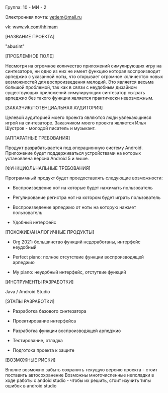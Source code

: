 Группа: 10 - МИ - 2

Электроннвя почта: yetiem@mail.ru

vk: www.vk.com/hhimam

[НАЗВАНИЕ ПРОЕКТА]

"abusint"

[ПРОБЛЕМНОЕ ПОЛЕ]

Несмотря на огромное количество приложений симулирующих игру на синтезаторе,
ни одно из них не имеет функцию которая воспроизводит арпеджио с указанной ноты,
что открывает огромное количество новых возможностей для воспроизведения мелодий.
Это является весьма большой проблемой, так как в связи с неудобным дизайном существующих
приложений симулирующих синтезатор сыграть арпеджио без такого функции является практически 
невозможным.

[ЗАКАЗЧИК/ПОТЕНЦИАЛЬНАЯ АУДИТОРИЯ]

Целевой аудиторией моего проекта являются люди увлекающиеся игрой на синтезаторе.
Заказчиком моего проекта является Илья Шустров - молодой писатель и музыкант.

[АППАРАТНЫЕ ТРЕБОВАНИЯ]

Продукт разрабатывается под операционную систему Android. Приложение будет поддерживаться устройствами
на которых установлена версия Android 5 и выше.

[ФУНКЦИОЛЬНАЛЬНЫЕ ТРЕБОВАНИЯ]

Программный продукт будет проедоставлять следующие возможности:

- Воспроизведение нот на которые будет нажимать пользователь

- Регулирование регистра нот на котором будет играть пользователь

- Воспроизведение арпеджио от ноты на которую нажмет пользователь

- Удобный интерфейс

[ПОХОЖИЕ/АНАЛОГИЧНЫЕ ПРОДУКТЫ]

- Org 2021: большинство функций недоработаны, интерфейс неудобный

- Perfect piano: полное отсутствие функции воспроизводящей арпеджио

- My piano: неудобный интерфейс, отстутвие функций

[ИНСТРУМЕНТЫ РАЗРАБОТКИ]

Java / Android Studio

[ЭТАПЫ РАЗРАБОТКИ]

- Разработка базового синтезатора

- Проектирование интерфейса

- Разработка функции воспроизводящей арпеджио

- Тестирование, отладка

- Подготока проекта к защите

[ВОЗМОЖНЫЕ РИСКИ]

Вполне возможно забыть сохранить текущую версию проекта - стоит поставить автосохранение
Возможны многочисленные неполадки в ходе работы с andoid studio - чтобы их решить,
стоит изучить типы ошибок в android studio

